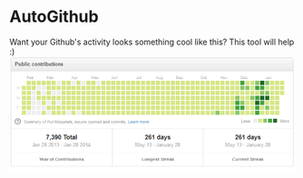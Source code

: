 AutoGithub
==========

Want your Github's activity looks something cool like this? This tool will help :)
![Image](https://github.com/nguyenph88/AutoGithub/blob/master/demo.png)
